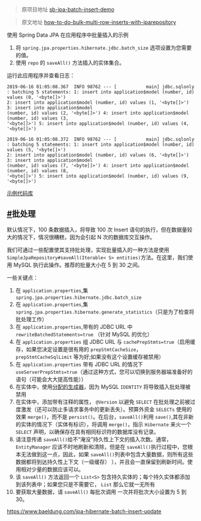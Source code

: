 > 原项目地址 [sb-jpa-batch-insert-demo](https://github.com/Cepr0/sb-jpa-batch-insert-demo)

> 原文地址 [how-to-do-bulk-multi-row-inserts-with-jparepository](https://stackoverflow.com/questions/50772230/how-to-do-bulk-multi-row-inserts-with-jparepository)

使用 Spring Data JPA 在应用程序中批量插入的示例

1. 将 `spring.jpa.properties.hibernate.jdbc.batch_size` 选项设置为您需要的值。
2. 使用 `repo` 的 `saveAll()` 方法插入的实体集合。

运行此应用程序并查看日志：

```
2019-06-16 01:05:08.367  INFO 98762 --- [           main] jdbc.sqlonly                             : batching 5 statements: 1: insert into application$model (number, id) values (0, '<byte[]>') 
2: insert into application$model (number, id) values (1, '<byte[]>') 3: insert into application$model 
(number, id) values (2, '<byte[]>') 4: insert into application$model (number, id) values (3, 
'<byte[]>') 5: insert into application$model (number, id) values (4, '<byte[]>') 

2019-06-16 01:05:08.372  INFO 98762 --- [           main] jdbc.sqlonly                             : batching 5 statements: 1: insert into application$model (number, id) values (5, '<byte[]>') 
2: insert into application$model (number, id) values (6, '<byte[]>') 3: insert into application$model 
(number, id) values (7, '<byte[]>') 4: insert into application$model (number, id) values (8, 
'<byte[]>') 5: insert into application$model (number, id) values (9, '<byte[]>') 
```


[示例代码库](https://github.com/AnghelLeonard/Hibernate-SpringBoot/tree/master/HibernateSpringBootBatchInsertsJpaRepository)

## [#](https://ifzm.cn/views/java/springboot-data-jpa-shu-ju-pi-liang-xie-ru-huo-geng-xin-pei-zhi.html#批处理)批处理

默认情况下，100 条数据插入，将导致 100 次 Insert 语句的执行，但在数据量较大的情况下，情况很糟糕，因为会引起 N 次的数据库交互操作。

我们可通过一些配置使其支持批处理，实现批量插入的一种方法是使用`SimpleJpaRepository#saveAll(Iterable< S> entities)`方法。在这里，我们使用 MySQL 执行此操作。推荐的批量大小在 5 到 30 之间。

一些关键点：

1. 在 `application.properties`,集 `spring.jpa.properties.hibernate.jdbc.batch_size`
2. 在 `application.properties`,集 `spring.jpa.properties.hibernate.generate_statistics`（只是为了检查将批处理工作）
3. 在 `application.properties`,带有的 JDBC URL 中 `rewriteBatchedStatements=true` （针对 MySQL 的优化）
4. 在 `application.properties` 组 JDBC URL 与 `cachePrepStmts=true`（启用缓存，如果您决定设置是很有用的 `prepStmtCacheSize`， `prepStmtCacheSqlLimit` 等为好;如果没有这个设置缓存被禁用）
5. 在 `application.properties` 带有 JDBC URL 的情况下 `useServerPrepStmts=true`（通过这种方式，您可以切换到服务器端准备好的语句（可能会大大提高性能））
6. 在实体中，使用[分配的生成器](https://vladmihalcea.com/how-to-combine-the-hibernate-assigned-generator-with-a-sequence-or-an-identity-column/)，因为 MySQL `IDENTITY` 将导致插入批处理被禁用
7. 在实体中，添加带有注释的属性， `@Version` 以避免 `SELECT` 在批处理之前被过度激发（还可以防止多请求事务中的更新丢失）。预算外资金 `SELECTs` 使用的效果 `merge()`，而不是 `persist()`。在后台，`saveAll()`利用 `save()`,其在非新的实体的情况下（实体有标识），将调用 `merge()`，指示 `Hibernate` 来火一个 `SELECT` 声明，以确保存在具有相同标识符的数据库没有记录。
8. 请注意传递 `saveAll()`给不“淹没”持久性上下文的插入次数。通常，`EntityManager` 应该不时地刷新和清除，但是在 `saveAll()`执行过程中，您根本无法做到这一点，因此，如果 `saveAll()`列表中包含大量数据，则所有这些数据都将到达持久性上下文（一级缓存） ），并且会一直保留到刷新时间。使用相对少量的数据应该可以。
9. 该 `saveAll()` 方法返回一个 `List<S>` 包含持久实体的；每个持久实体都添加到该列表中；如果您只是不需要它， `List` 那么它就一无所有
10. 要获取大量数据，请 `saveAll()` 每批次调用 一次并将批次大小设置为 5 到 30。


https://www.baeldung.com/jpa-hibernate-batch-insert-update
